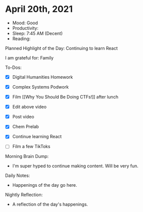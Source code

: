 # April 20th, 2021

- Mood: Good
- Productivity: 
- Sleep: 7:45 AM (Decent)
- Reading: 

Planned Highlight of the Day: Continuing to learn React

I am grateful for: Family

To-Dos:
- [x] Digital Humanities Homework
- [x] Complex Systems Podwork
- [x] Film [[Why You Should Be Doing CTFs!]] after lunch
- [x] Edit above video
- [x] Post video
- [x] Chem Prelab
- [x] Continue learning React
- [ ] Film a few TikToks


Morning Brain Dump:
- I'm super hyped to continue making content. Will be very fun.

Daily Notes:
- Happenings of the day go here.


Nightly Reflection: 
- A reflection of the day's happenings.





